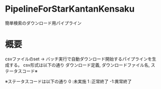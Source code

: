 # PipelineForStarKantanKensaku
簡単検索のダウンロード用パイプライン

# 概要
csvファイルのset → バッチ実行で自動ダウンロード開始するパイプラインを生成する。
csv形式は以下の通り
ダウンロード定義, ダウンロードファイル名, ステータスコード※

※ステータスコードは以下の通り
0 :未実施
1 :正常終了
-1:異常終了
